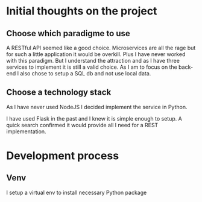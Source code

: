 # Initial thoughts on the project
## Choose which paradigme to use
A RESTful API seemed like a good choice.
Microservices are all the rage but for such a little application it would be overkill.
Plus I have never worked with this paradigm.
But I understand the attraction and as I have three services to implement it is still a valid choice.
As I am to focus on the back-end I also chose to setup a SQL db and not use local data.

## Choose a technology stack
As I have never used NodeJS I decided implement the service in Python.

I have used Flask in the past and I knew it is simple enough to setup.
A quick search confirmed it would provide all I need for a REST implementation.

# Development process
## Venv
I setup a virtual env to install necessary Python package
